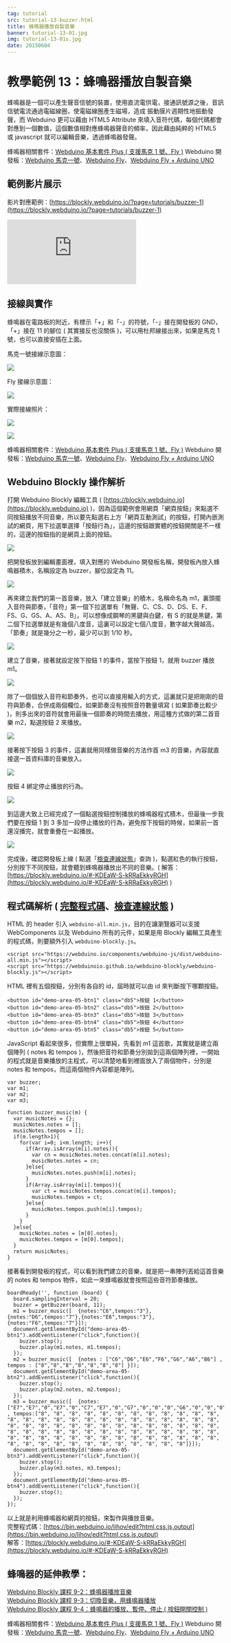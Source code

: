 ```yaml
---
tag: tutorial
src: tutorial-13-buzzer.html
title: 蜂鳴器播放自製音樂
banner: tutorial-13-01.jpg
img: tutorial-13-01s.jpg
date: 20150604
---
```


<!-- @@master  = ../../_layout.html-->

<!-- @@block  =  meta-->

<title>教學範例 13：蜂鳴器播放自製音樂 :::: Webduino = Web × Arduino</title>

<meta name="description" content="蜂鳴器是一個可以產生聲音信號的裝置，使用直流電供電，接通訊號源之後，音訊信號電流通過電磁線圈，使電磁線圈產生磁場，造成 振動膜片週期性地振動發聲，而 Webduino 更可以藉由 HTML5 Attribute 來填入音符代碼，每個代碼都會對應到一個數值，這個數值相對應蜂鳴器聲音的頻率，因此藉由純粹的 HTML5 或 javascript 就可以編輯音樂，透過蜂鳴器發聲。">

<meta itemprop="description" content="蜂鳴器是一個可以產生聲音信號的裝置，使用直流電供電，接通訊號源之後，音訊信號電流通過電磁線圈，使電磁線圈產生磁場，造成 振動膜片週期性地振動發聲，而 Webduino 更可以藉由 HTML5 Attribute 來填入音符代碼，每個代碼都會對應到一個數值，這個數值相對應蜂鳴器聲音的頻率，因此藉由純粹的 HTML5 或 javascript 就可以編輯音樂，透過蜂鳴器發聲。">

<meta property="og:description" content="蜂鳴器是一個可以產生聲音信號的裝置，使用直流電供電，接通訊號源之後，音訊信號電流通過電磁線圈，使電磁線圈產生磁場，造成 振動膜片週期性地振動發聲，而 Webduino 更可以藉由 HTML5 Attribute 來填入音符代碼，每個代碼都會對應到一個數值，這個數值相對應蜂鳴器聲音的頻率，因此藉由純粹的 HTML5 或 javascript 就可以編輯音樂，透過蜂鳴器發聲。">

<link rel="canonical" href="https://tutorials.webduino.io/zh-tw/docs/basic/component/buzzer.html">

<meta property="og:title" content="教學範例 13：蜂鳴器播放自製音樂" >

<meta property="og:url" content="https://webduino.io/tutorials/tutorial-13-buzzer.html">

<meta property="og:image" content="https://webduino.io/img/tutorials/tutorial-13-01s.jpg">

<meta itemprop="image" content="https://webduino.io/img/tutorials/tutorial-13-01s.jpg">

<include src="../_include-tutorials.html"></include>

<!-- @@close-->

<!-- @@block  =  preAndNext-->

<include src="../_include-tutorials-content.html"></include>

<!-- @@close-->

<!-- @@block  =  tutorials-->

# 教學範例 13：蜂鳴器播放自製音樂

蜂鳴器是一個可以產生聲音信號的裝置，使用直流電供電，接通訊號源之後，音訊信號電流通過電磁線圈，使電磁線圈產生磁場，造成 振動膜片週期性地振動發聲，而 Webduino 更可以藉由 HTML5 Attribute 來填入音符代碼，每個代碼都會對應到一個數值，這個數值相對應蜂鳴器聲音的頻率，因此藉由純粹的 HTML5 或 javascript 就可以編輯音樂，透過蜂鳴器發聲。

<div class="buy-this">
	<span>蜂鳴器相關套件：<a href="https://webduino.io/buy/webduino-package-plus.html" target="_blank">Webduino 基本套件 Plus ( 支援馬克 1 號、Fly )</a></span>
	<span>Webduino 開發板：<a href="https://webduino.io/buy/component-webduino-v1.html" target="_blank">Webduino 馬克一號</a>、<a href="https://webduino.io/buy/component-webduino-fly.html" target="_blank">Webduino Fly</a>、<a href="https://webduino.io/buy/component-webduino-uno-fly.html" target="_blank">Webduino Fly + Arduino UNO</a></span>
</div>
 
## 範例影片展示

影片對應範例：[https://blockly.webduino.io/?page=tutorials/buzzer-1](https://blockly.webduino.io/?page=tutorials/buzzer-1) 

<iframe class="youtube" src="https://www.youtube.com/embed/StNG2NHS240" frameborder="0" allowfullscreen></iframe>

## 接線與實作

蜂鳴器在電路板的附近，有標示「+」和「-」的符號，「-」接在開發板的 GND，「+」接在 11 的腳位 ( 其實接反也沒關係 )，可以用杜邦線接出來，如果是馬克 1 號，也可以直接安插在上面。

馬克一號接線示意圖：

![](../img/tutorials/tutorial-13-02.jpg)

Fly 接線示意圖：

![](../img/tutorials/tutorial-13-02-fly.jpg)

實際接線照片：

![](../img/tutorials/tutorial-13-03.jpg)

![](../img/tutorials/tutorial-13-04.jpg)

<div class="buy-this">
	<span>蜂鳴器相關套件：<a href="https://webduino.io/buy/webduino-package-plus.html" target="_blank">Webduino 基本套件 Plus ( 支援馬克 1 號、Fly )</a></span>
	<span>Webduino 開發板：<a href="https://webduino.io/buy/component-webduino-v1.html" target="_blank">Webduino 馬克一號</a>、<a href="https://webduino.io/buy/component-webduino-fly.html" target="_blank">Webduino Fly</a>、<a href="https://webduino.io/buy/component-webduino-uno-fly.html" target="_blank">Webduino Fly + Arduino UNO</a></span>
</div>

## Webduino Blockly 操作解析

打開 Webduino Blockly 編輯工具 ( [https://blockly.webduino.io](https://blockly.webduino.io) )，因為這個範例會用網頁「網頁按鈕」來點選不同按鈕播放不同音樂，所以要先點選右上方「網頁互動測試」的按鈕，打開內嵌測試的網頁，用下拉選單選擇「按鈕行為」，這邊的按鈕跟實體的按鈕開關是不一樣的，這邊的按鈕指的是網頁上面的按鈕。

![](../img/tutorials/tutorial-13-05.jpg)

把開發板放到編輯畫面裡，填入對應的 Webduino 開發板名稱，開發板內放入蜂鳴器積木，名稱設定為 buzzer，腳位設定為 11。

![](../img/tutorials/tutorial-13-06.jpg)

再來建立我們的第一首音樂，放入「建立音樂」的積木，名稱命名為 m1，裏頭擺入音符與節奏，「音符」第一個下拉選單有「無聲、C、CS、D、DS、E、F、FS、G、GS、A、AS、B」，可以想像成鋼琴的黑鍵與白鍵，有 S 的就是黑鍵，第二個下拉選單就是有幾個八度音，這裏可以設定七個八度音，數字越大聲越高，「節奏」就是幾分之一秒，最少可以到 1/10 秒。

![](../img/tutorials/tutorial-13-07.jpg)

建立了音樂，接著就設定按下按鈕 1 的事件，當按下按鈕 1，就用 buzzer 播放 m1。

![](../img/tutorials/tutorial-13-08.jpg)

除了一個個放入音符和節奏外，也可以直接用輸入的方式，這裏就只是把剛剛的音符與節奏，合併成兩個欄位，如果節奏沒有按照音符數量填寫 ( 如果節奏比較少 )，則多出來的音符就會用最後一個節奏的時間去播放，用這種方式做的第二首音樂 m2，點選按鈕 2 來播放。

![](../img/tutorials/tutorial-13-09.jpg)

接著按下按鈕 3 的事件，這裏就用同樣做音樂的方法作首 m3 的音樂，內容就直接選一首資料庫的音樂放入。

![](../img/tutorials/tutorial-13-10.jpg)

按鈕 4 綁定停止播放的行為。

![](../img/tutorials/tutorial-13-11.jpg)

到這邊大致上已經完成了一個點選按鈕控制播放的蜂鳴器程式積木，但最後一步我們要在按鈕 1 到 3 多加一段停止播放的行為，避免按下按鈕的時候，如果前一首還沒播完，就會重疊在一起播放。

![](../img/tutorials/tutorial-13-12.jpg)

完成後，確認開發板上線 ( 點選「[檢查連線狀態](https://webduino.io/device.html)」查詢 )，點選紅色的執行按鈕，分別按下不同按鈕，就會聽到蜂鳴器播放出不同的音樂。( 解答：[https://blockly.webduino.io/#-KDEaW-S-kRRaEkkyRGH](https://blockly.webduino.io/#-KDEaW-S-kRRaEkkyRGH) )

## 程式碼解析 ( [完整程式碼](https://bin.webduino.io/lihov/edit?html,css,js,output)、[檢查連線狀態](https://webduino.io/device.html) )

HTML 的 header 引入 `webduino-all.min.js`，目的在讓瀏覽器可以支援 WebComponents 以及 Webduino 所有的元件，如果是用 Blockly 編輯工具產生的程式碼，則要額外引入 `webduino-blockly.js`。

	<script src="https://webduino.io/components/webduino-js/dist/webduino-all.min.js"></script>
	<script src="https://webduinoio.github.io/webduino-blockly/webduino-blockly.js"></script>

HTML 裡有五個按鈕，分別有各自的 id，屆時就可以由 id 來判斷按下哪顆按鈕。

	<button id="demo-area-05-btn1" class="db5">按鈕 1</button>
	<button id="demo-area-05-btn2" class="db5">按鈕 2</button>
	<button id="demo-area-05-btn3" class="db5">按鈕 3</button>
	<button id="demo-area-05-btn4" class="db5">按鈕 4</button>
	<button id="demo-area-05-btn5" class="db5">按鈕 5</button>

JavaScript 看起來很多，但實際上很單純，先看到 m1 這首歌，其實就是建立兩個陣列 ( notes 和 tempos )，然後把音符和節奏分別拋到這兩個陣列裡，一開始的程式就是音樂播放的主程式，可以清楚地看到裡面放入了兩個物件，分別是 notes 和 tempos，而這兩個物件內容都是陣列。

	var buzzer;
	var m1;
	var m2;
	var m3;

	function buzzer_music(m) {
	  var musicNotes = {};
	  musicNotes.notes = [];
	  musicNotes.tempos = [];
	  if(m.length>1){
	    for(var i=0; i<m.length; i++){
	      if(Array.isArray(m[i].notes)){
	        var cn = musicNotes.notes.concat(m[i].notes);
	        musicNotes.notes = cn;
	      }else{
	        musicNotes.notes.push(m[i].notes);
	      }
	      if(Array.isArray(m[i].tempos)){
	        var ct = musicNotes.tempos.concat(m[i].tempos);
	        musicNotes.tempos = ct;
	      }else{
	        musicNotes.tempos.push(m[i].tempos);
	      }
	    }
	  }else{
	    musicNotes.notes = [m[0].notes];
	    musicNotes.tempos = [m[0].tempos];
	  }
	  return musicNotes;
	}

接著看到開發板的程式，可以看到我們建立的音樂，就是把一串陣列丟給這首音樂的 notes 和 tempos 物件，如此一來蜂鳴器就會按照這些音符節奏播放。

	boardReady('', function (board) {
	  board.samplingInterval = 20;
	  buzzer = getBuzzer(board, 11);
	  m1 = buzzer_music([  {notes:"C6",tempos:"3"},{notes:"D6",tempos:"7"},{notes:"E6",tempos:"3"},{notes:"F6",tempos:"7"}]);
	  document.getElementById("demo-area-05-btn1").addEventListener("click",function(){
	    buzzer.stop();
	    buzzer.play(m1.notes, m1.tempos);
	  });
	  m2 = buzzer_music([  {notes : ["C6","D6","E6","F6","G6","A6","B6"] , tempos : ["8","8","8","8","8","8","8"] }]);
	  document.getElementById("demo-area-05-btn2").addEventListener("click",function(){
	    buzzer.stop();
	    buzzer.play(m2.notes, m2.tempos);
	  });
	  m3 = buzzer_music([  {notes:["E7","E7","0","E7","0","C7","E7","0","G7","0","0","0","G6","0","0","0","C7","0","0","G6","0","0","E6","0","0","A6","0","B6","0","AS6","A6","0","G6","E7","0","G7","A7","0","F7","G7","0","E7","0","C7","D7","B6","0","0","C7","0","0","G6","0","0","E6","0","0","A6","0","B6","0","AS6","A6","0","G6","E7","0","G7","A7","0","F7","G7","0","E7","0","C7","D7","B6","0","0"] , tempos:["8", "8", "8", "8", "8", "8", "8", "8", "8", "8", "8", "8", "8", "8", "8", "8", "8", "8", "8", "8", "8", "8", "8", "8", "8", "8", "8", "8", "8", "8", "8", "8", "8", "8", "8", "8", "8", "8", "8", "8", "8", "8", "8", "8", "8", "8", "8", "8", "8", "8", "8", "8", "8", "8", "8", "8", "8", "8", "8", "8", "8", "8", "8", "8", "8", "8", "8", "8", "8", "8", "8", "8", "8", "8", "8", "8", "8", "8", "8", "8"]}]);
	  document.getElementById("demo-area-05-btn3").addEventListener("click",function(){
	    buzzer.stop();
	    buzzer.play(m3.notes, m3.tempos);
	  });
	  document.getElementById("demo-area-05-btn4").addEventListener("click",function(){
	    buzzer.stop();
	  });
	});

以上就是利用蜂鳴器和網頁的按鈕，來製作與播放音樂。  
完整程式碼：[https://bin.webduino.io/lihov/edit?html,css,js,output](https://bin.webduino.io/lihov/edit?html,css,js,output)  
解答：[https://blockly.webduino.io/#-KDEaW-S-kRRaEkkyRGH](https://blockly.webduino.io/#-KDEaW-S-kRRaEkkyRGH)

## 蜂鳴器的延伸教學：

[Webduino Blockly 課程 9-2：蜂鳴器播放音樂](http://blockly.webduino.io/?lang=zh-hant&page=tutorials/buzzer-2#-KDCNtS1o_l57m9Aq46h)  
[Webduino Blockly 課程 9-3：切換音樂，用蜂鳴器播放](http://blockly.webduino.io/?lang=zh-hant&page=tutorials/buzzer-3#-KDCOHhM5eAHX6GbAkw8)  
[Webduino Blockly 課程 9-4：蜂鳴器的播放、暫停、停止 ( 按鈕開關控制 ) ](http://blockly.webduino.io/?lang=zh-hant&page=tutorials/buzzer-4#-KDCOxfqbxJmc3MaY_rg)

<div class="buy-this">
	<span>蜂鳴器相關套件：<a href="https://webduino.io/buy/webduino-package-plus.html" target="_blank">Webduino 基本套件 Plus ( 支援馬克 1 號、Fly )</a></span>
	<span>Webduino 開發板：<a href="https://webduino.io/buy/component-webduino-v1.html" target="_blank">Webduino 馬克一號</a>、<a href="https://webduino.io/buy/component-webduino-fly.html" target="_blank">Webduino Fly</a>、<a href="https://webduino.io/buy/component-webduino-uno-fly.html" target="_blank">Webduino Fly + Arduino UNO</a></span>
</div>


<!-- @@close-->